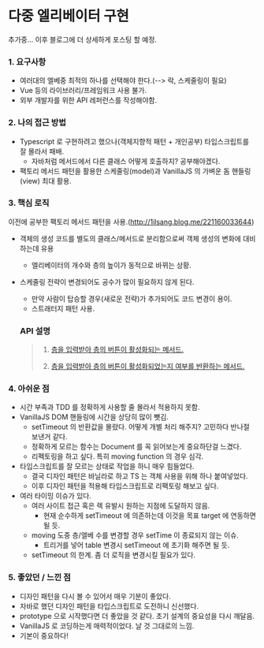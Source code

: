 다중 엘리베이터 구현
===
추가중...
이후 블로그에 더 상세하게 포스팅 할 예정.

### 1. 요구사항

- 여러대의 엘베중 최적의 하나를 선택해야 한다.(--> 락, 스케줄링이 필요)
- Vue 등의 라이브러리/프레임워크 사용 불가.
- 외부 개발자를 위한 API 레퍼런스를 작성해야함.

### 2. 나의 접근 방법

- Typescript 로 구현하려고 했으나(객체지향적 패턴 + 개인공부) 타입스크립트를 잘 몰라서 패배.
    - 자바처럼 메서드에서 다른 클래스 어떻게 호출하지? 공부해야겠다.
- 팩토리 메서드 패턴을 활용한 스케줄링(model)과 VanillaJS 의 가벼운 돔 핸들링(view) 최대 활용.

### 3. 핵심 로직

이전에 공부한 팩토리 메서드 패턴을 사용.(http://1ilsang.blog.me/221160033644)

- 객체의 생성 코드를 별도의 클래스/메서드로 분리함으로써 객체 생성의 변화에 대비하는데 유용
    - 엘리베이터의 개수와 층의 높이가 동적으로 바뀌는 상황.
- 스케줄링 전략이 변경되어도 공수가 많이 필요하지 않게 된다.
    - 만약 사람이 탑승할 경우(새로운 전략)가 추가되어도 코드 변경이 용이. 
    - 스트래터지 패턴 사용.
    
    ### API 설명
    > 1. [층을 입력받아 층의 버튼이 활성화되는 메서드.](./MD/buttonActivityMethod.MD)
    >
    > 2. [층을 입력받아 층의 버튼이 활성화되었는지 여부를 반환하는 메서드.](./MD/isButtonActivityMethod.MD)


### 4. 아쉬운 점

- 시간 부족과 TDD 를 정확하게 사용할 줄 몰라서 적용하지 못함.
- VanillaJS DOM 핸들링에 시간을 상당히 많이 뺏김.
    - setTimeout 의 반환값을 몰랐다. 어떻게 개별 처리 해주지? 고민하다 반나절 보낸거 같다.
    - 정확하게 모르는 함수는 Document 를 꼭 읽어보는게 중요하단걸 느겼다.
    - 리펙토링을 하고 싶다. 특히 moving function 의 경우 심각.
- 타입스크립트를 잘 모르는 상태로 작업을 하니 매우 힘들었다.
    - 결국 디자인 패턴은 바닐라로 하고 TS 는 객체 사용을 위해 하나 붙여넣었다.
    - 이후 디자인 패턴을 적용해 타입스크립트로 리팩토링 해보고 싶다.
- 여러 타이밍 이슈가 있다.
    - 여러 사이트 접근 혹은 렉 유발시 원하는 지점에 도달하지 않음.
        - 현재 순수하게 setTimeout 에 의존하는데 이것을 목표 target 에 연동하면 될 듯. 
    - moving 도중 층/엘베 수를 변경할 경우 setTime 이 종료되지 않는 이슈.
        - 트리거를 넣어 table 변경시 setTimeout 에 초기화 해주면 될 듯.
    - setTimeout 의 한계. 좀 더 로직을 변경시킬 필요가 있다.
    
### 5. 좋았던 / 느낀 점

- 디자인 패턴을 다시 볼 수 있어서 매우 기분이 좋았다.
- 자바로 했던 디자인 패턴을 타입스크립트로 도전하니 신선했다.
- prototype 으로 시작했다면 더 좋았을 것 같다. 초기 설계의 중요성을 다시 깨달음.
- VanillaJS 로 코딩하는게 매력적이었다. 날 것 그대로의 느낌.
- 기본이 중요하다!
 